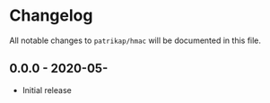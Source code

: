 # Changelog

All notable changes to `patrikap/hmac` will be documented in this file.

## 0.0.0 - 2020-05-
- Initial release
